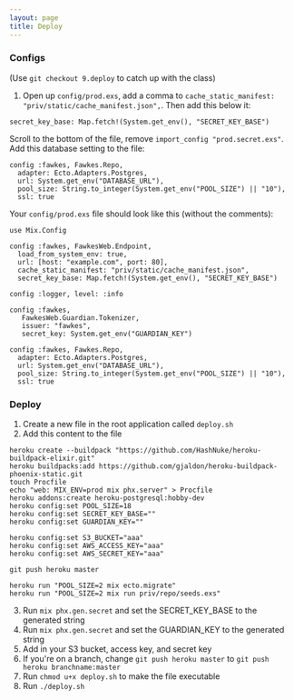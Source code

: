 ```yaml
---
layout: page
title: Deploy
---
```


### Configs

(Use `git checkout 9.deploy` to catch up with the class)

1. Open up `config/prod.exs`, add a comma to `cache_static_manifest: "priv/static/cache_manifest.json",`. Then add this below it:

```
secret_key_base: Map.fetch!(System.get_env(), "SECRET_KEY_BASE")
```

Scroll to the bottom of the file, remove `import_config "prod.secret.exs"`. Add this database setting to the file:

```
config :fawkes, Fawkes.Repo,
  adapter: Ecto.Adapters.Postgres,
  url: System.get_env("DATABASE_URL"),
  pool_size: String.to_integer(System.get_env("POOL_SIZE") || "10"),
  ssl: true
```

Your `config/prod.exs` file should look like this (without the comments):

```
use Mix.Config

config :fawkes, FawkesWeb.Endpoint,
  load_from_system_env: true,
  url: [host: "example.com", port: 80],
  cache_static_manifest: "priv/static/cache_manifest.json",
  secret_key_base: Map.fetch!(System.get_env(), "SECRET_KEY_BASE")

config :logger, level: :info

config :fawkes,
   FawkesWeb.Guardian.Tokenizer,
   issuer: "fawkes",
   secret_key: System.get_env("GUARDIAN_KEY")

config :fawkes, Fawkes.Repo,
  adapter: Ecto.Adapters.Postgres,
  url: System.get_env("DATABASE_URL"),
  pool_size: String.to_integer(System.get_env("POOL_SIZE") || "10"),
  ssl: true
```

### Deploy

1. Create a new file in the root application called `deploy.sh`
2. Add this content to the file

  ```
  heroku create --buildpack "https://github.com/HashNuke/heroku-buildpack-elixir.git"
  heroku buildpacks:add https://github.com/gjaldon/heroku-buildpack-phoenix-static.git
  touch Procfile
  echo "web: MIX_ENV=prod mix phx.server" > Procfile
  heroku addons:create heroku-postgresql:hobby-dev
  heroku config:set POOL_SIZE=18
  heroku config:set SECRET_KEY_BASE=""
  heroku config:set GUARDIAN_KEY=""

  heroku config:set S3_BUCKET="aaa"
  heroku config:set AWS_ACCESS_KEY="aaa"
  heroku config:set AWS_SECRET_KEY="aaa"

  git push heroku master

  heroku run "POOL_SIZE=2 mix ecto.migrate"
  heroku run "POOL_SIZE=2 mix run priv/repo/seeds.exs"
  ```

3. Run `mix phx.gen.secret` and set the SECRET_KEY_BASE to the generated string
4. Run `mix phx.gen.secret` and set the GUARDIAN_KEY to the generated string
5. Add in your S3 bucket, access key, and secret key
6. If you're on a branch, change `git push heroku master` to `git push heroku branchname:master`
7. Run `chmod u+x deploy.sh` to make the file executable
8. Run `./deploy.sh`
